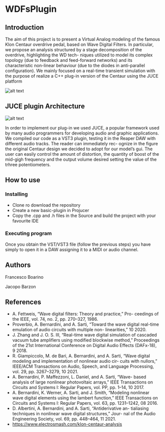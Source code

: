 # WDFsPlugin

## Introduction

The aim of this project is to present a Virtual Analog modeling of the
famous Klon Centaur overdrive pedal, based on Wave Digital
Filters. In particular, we propose an analysis structured by a
stage decomposition of the overdrive, highlighting the WD tech-
niques utilized to model its complex topology (due to feedback
and feed-forward networks) and its characteristic non-linear
behaviour (due to the diodes in anti-parallel configuration). 
We mainly focused on a real-time transient simulation with the
purpose of realize a C++ plug-in version of the Centaur using
the JUCE platform

![alt text](https://github.com/Jacopo-brz/WDFsPlugin/tree/master/Images/klon_scheme.png)

## JUCE plugin Architecture
![alt text](https://github.com/Jacopo-brz/WDFsPlugin/tree/master/Images/klon_centaur_gui.png)


In order to implement our plug-in we used JUCE, a popular framework used by many
audio programmers for developing audio and graphic applications.
We compiled our code as a VST3 plugin, testing it in the Reaper
DAW with different audio tracks. The reader can immediately rec-
ognize in the figure the original Centaur design we decided to adopt
for our model’s gui.
The user can easily control the amount of distortion, the quantity of boost of the mid-gigh frequency and 
the output volume desired setting the value of the trhree potentiometers.
## How to use 


### Installing

* Clone ro download the repository
* Create a new basic-plugin in Projucer
* Copy the .cpp and .h files in the Source and build the project with your favourite IDE


### Executing program

Once you obtain the VST/VST3 file (follow the previous steps) you have simply to open it in a DAW assigning it to a MIDI or audio channel.


## Authors

Francesco Boarino

Jacopo Barzon



## References
* A. Fettweis, “Wave digital filters: Theory and practice,” Pro-
ceedings of the IEEE, vol. 74, no. 2, pp. 270–327, 1986.
* Proverbio, A. Bernardini, and A. Sarti, “Toward the wave
digital real-time emulation of audio circuits with multiple non-
linearities,” 10 2020.
* J. Zhang and J. O. S. III, “Real-time wave digital simulation
of cascaded vacuum tube amplifiers using modified blockwise
method,” Proceedings of the 21st International Conference on
Digital Audio Effects (DAFx-18), 9 2018.
* R. Giampiccolo, M. de Bari, A. Bernardini, and A. Sarti, “Wave
digital modeling and implementation of nonlinear audio cir-
cuits with nullors,” IEEE/ACM Transactions on Audio, Speech,
and Language Processing, vol. 29, pp. 3267–3279, 10 2021.
*  A. Bernardini, P. Maffezzoni, L. Daniel, and A. Sarti, “Wave-
based analysis of large nonlinear photovoltaic arrays,” IEEE
Transactions on Circuits and Systems I: Regular Papers,
vol. PP, pp. 1–14, 10 2017.
*  A. Bernardini, K. Werner, A. Sarti, and J. Smith, “Modeling
nonlinear wave digital elements using the lambert function,”
IEEE Transactions on Circuits and Systems I: Regular Papers,
vol. 63, pp. 1231–1242, 08 2016.
*  D. Albertini, A. Bernardini, and A. Sarti, “Antiderivative an-
tialiasing techniques in nonlinear wave digital structures,” Jour-
nal of the Audio Engineering Society, vol. 69, pp. 448–464, 11 2021.
*  https://www.electrosmash.com/klon-centaur-analysis
